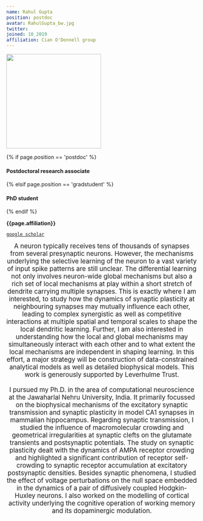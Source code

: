 ```yaml
---
name: Rahul Gupta
position: postdoc
avatar: RahulGupta_bw.jpg
twitter:
joined: 10_2019
affiliation: Cian O'Donnell group
---
```


<img width="250" src="{{site.baseurl}}/images/people/{{page.avatar}}" data-action="zoom">

 {% if page.position == 'postdoc' %}
<h4>Postdoctoral research associate</h4>
 {% elsif page.position == 'gradstudent' %}
<h4>PhD student</h4>
 {% endif %}

<b>{{page.affiliation}}</b>

<i class="fa fa-book"></i> <a href="https://scholar.google.com/citations?view_op=list_works&hl=en&user=rlB-OQgAAAAJ">`google scholar`</a><br>

<header class="masthead text-justify" style="font-size:120%">
A neuron typically receives tens of thousands of synapses from several presynaptic neurons. However, the mechanisms underlying the selective learning of the neuron to a vast variety of input spike patterns are still unclear. The differential learning not only involves neuron-wide global mechanisms but also a rich set of local mechanisms at play within a short stretch of dendrite carrying multiple synapses.  This is exactly where I am interested, to study how the dynamics of synaptic plasticity at neighbouring synapses may mutually influence each other, leading to complex synergistic as well as competitive interactions at multiple spatial and temporal scales to shape the local dendritic learning. Further, I am also interested in understanding how the local and global mechanisms may simultaneously interact with each other and to what extent the local mechanisms are independent in shaping learning. In this effort, a major strategy will be construction of data-constrained analytical models as well as detailed biophysical models. This work is generously supported by Leverhulme Trust.
<br><br>
I pursued my Ph.D. in the area of computational neuroscience at the Jawaharlal Nehru University, India. It primarily focussed on the biophysical mechanisms of the excitatory synaptic transmission and synaptic plasticity in model CA1 synapses in mammalian hippocampus. Regarding synaptic transmission, I studied the influence of macromolecular crowding and geometrical irregularities at synaptic clefts on the glutamate transients and postsynaptic potentials. The study on synaptic plasticity dealt with the dynamics of AMPA receptor crowding and highlighted a significant contribution of receptor self-crowding to synaptic receptor accumulation at excitatory postsynaptic densities. Besides synaptic phenomena, I studied the effect of voltage perturbations on the null space embedded in the dynamics of a pair of diffusively coupled Hodgkin-Huxley neurons. I also worked on the modelling of cortical activity underlying the cognitive operation of working memory and its dopaminergic modulation.
</header>
<br><br>
